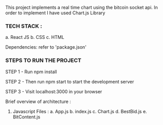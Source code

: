 This project implements a real time chart using the bitcoin socket api. In order to implement I have used Chart.js Library


### TECH STACK :
   a. React JS
   b. CSS
   c. HTML

Dependencies:
  refer to 'package.json'

### STEPS TO RUN THE PROJECT

STEP 1 - Run npm install

STEP 2 - Then run npm start to start the development server

STEP 3 - Visit localhost:3000 in your browser


Brief overview of architecture :

1. Javascript Files :
   a. App.js
   b. index.js
   c. Chart.js
   d. BestBid.js
   e. BitContent.js
